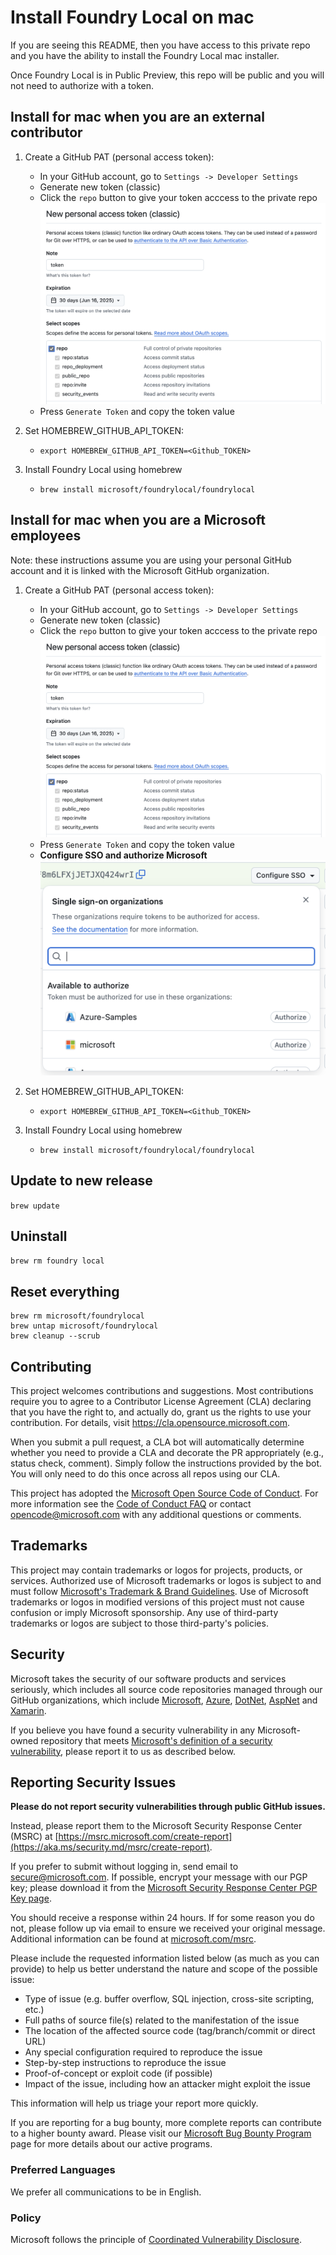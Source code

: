 # Install Foundry Local on mac

If you are seeing this README, then you have access to this private repo and you have the ability to install the Foundry Local mac installer.

Once Foundry Local is in Public Preview, this repo will be public and you will not need to authorize with a token.

## Install for mac when you are an external contributor

1. Create a GitHub PAT (personal access token):
   - In your GitHub account, go to `Settings -> Developer Settings`
   - Generate new token (classic)
   - Click the `repo` button to give your token acccess to the private repo
     ![Generate classic token with repo access](image-1.png)
   - Press `Generate Token` and copy the token value

 2. Set HOMEBREW_GITHUB_API_TOKEN:
    - `export HOMEBREW_GITHUB_API_TOKEN=<Github_TOKEN>`

 3. Install Foundry Local using homebrew
    - `brew install microsoft/foundrylocal/foundrylocal`

## Install for mac when you are a Microsoft employees

Note: these instructions assume you are using your personal GitHub account and it is linked with the Microsoft GitHub organization.

1. Create a GitHub PAT (personal access token):
   - In your GitHub account, go to `Settings -> Developer Settings`
   - Generate new token (classic)
   - Click the `repo` button to give your token acccess to the private repo
     ![Generate classic token with repo access](image-2.png)
   - Press `Generate Token` and copy the token value
   - **Configure SSO and authorize Microsoft**
     ![Authorize Microsoft](image.png)

 2. Set HOMEBREW_GITHUB_API_TOKEN:
    - `export HOMEBREW_GITHUB_API_TOKEN=<Github_TOKEN>`

 3. Install Foundry Local using homebrew
    - `brew install microsoft/foundrylocal/foundrylocal`

## Update to new release

`brew update`

## Uninstall

`brew rm foundry local`

## Reset everything

```
brew rm microsoft/foundrylocal
brew untap microsoft/foundrylocal
brew cleanup --scrub
```

## Contributing

This project welcomes contributions and suggestions.  Most contributions require you to agree to a
Contributor License Agreement (CLA) declaring that you have the right to, and actually do, grant us
the rights to use your contribution. For details, visit https://cla.opensource.microsoft.com.

When you submit a pull request, a CLA bot will automatically determine whether you need to provide
a CLA and decorate the PR appropriately (e.g., status check, comment). Simply follow the instructions
provided by the bot. You will only need to do this once across all repos using our CLA.

This project has adopted the [Microsoft Open Source Code of Conduct](https://opensource.microsoft.com/codeofconduct/).
For more information see the [Code of Conduct FAQ](https://opensource.microsoft.com/codeofconduct/faq/) or
contact [opencode@microsoft.com](mailto:opencode@microsoft.com) with any additional questions or comments.

## Trademarks

This project may contain trademarks or logos for projects, products, or services. Authorized use of Microsoft
trademarks or logos is subject to and must follow
[Microsoft's Trademark & Brand Guidelines](https://www.microsoft.com/en-us/legal/intellectualproperty/trademarks/usage/general).
Use of Microsoft trademarks or logos in modified versions of this project must not cause confusion or imply Microsoft sponsorship.
Any use of third-party trademarks or logos are subject to those third-party's policies.

## Security

Microsoft takes the security of our software products and services seriously, which includes all source code repositories managed through our GitHub organizations, which include [Microsoft](https://github.com/Microsoft), [Azure](https://github.com/Azure), [DotNet](https://github.com/dotnet), [AspNet](https://github.com/aspnet) and [Xamarin](https://github.com/xamarin).

If you believe you have found a security vulnerability in any Microsoft-owned repository that meets [Microsoft's definition of a security vulnerability](https://aka.ms/security.md/definition), please report it to us as described below.

## Reporting Security Issues

**Please do not report security vulnerabilities through public GitHub issues.**

Instead, please report them to the Microsoft Security Response Center (MSRC) at [https://msrc.microsoft.com/create-report](https://aka.ms/security.md/msrc/create-report).

If you prefer to submit without logging in, send email to [secure@microsoft.com](mailto:secure@microsoft.com).  If possible, encrypt your message with our PGP key; please download it from the [Microsoft Security Response Center PGP Key page](https://aka.ms/security.md/msrc/pgp).

You should receive a response within 24 hours. If for some reason you do not, please follow up via email to ensure we received your original message. Additional information can be found at [microsoft.com/msrc](https://www.microsoft.com/msrc).

Please include the requested information listed below (as much as you can provide) to help us better understand the nature and scope of the possible issue:

  * Type of issue (e.g. buffer overflow, SQL injection, cross-site scripting, etc.)
  * Full paths of source file(s) related to the manifestation of the issue
  * The location of the affected source code (tag/branch/commit or direct URL)
  * Any special configuration required to reproduce the issue
  * Step-by-step instructions to reproduce the issue
  * Proof-of-concept or exploit code (if possible)
  * Impact of the issue, including how an attacker might exploit the issue

This information will help us triage your report more quickly.

If you are reporting for a bug bounty, more complete reports can contribute to a higher bounty award. Please visit our [Microsoft Bug Bounty Program](https://aka.ms/security.md/msrc/bounty) page for more details about our active programs.

### Preferred Languages

We prefer all communications to be in English.

### Policy

Microsoft follows the principle of [Coordinated Vulnerability Disclosure](https://aka.ms/security.md/cvd).
